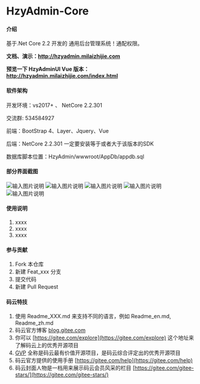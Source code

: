 # HzyAdmin-Core

#### 介绍
基于.Net Core 2.2 开发的 通用后台管理系统！通配权限。

 **文档、演示：http://hzyadmin.milaizhijie.com** 

 **预览一下 HzyAdminUI Vue 版本：http://hzyadmin.milaizhijie.com/index.html** 

#### 软件架构
开发环境：vs2017+ 、 NetCore 2.2.301

交流群: 534584927

前端：BootStrap 4、Layer、Jquery、Vue

后端：NetCore 2.2.301 一定要安装等于或者大于该版本的SDK

数据库脚本位置：HzyAdmin/wwwroot/AppDb/appdb.sql


#### 部分界面截图
![输入图片说明](https://images.gitee.com/uploads/images/2019/0711/004720_5c95a75f_1242080.jpeg "1.jpg")
![输入图片说明](https://images.gitee.com/uploads/images/2019/0830/184022_514f540f_1242080.png "屏幕截图.png")
![输入图片说明](https://images.gitee.com/uploads/images/2019/0805/085723_b1c615f0_1242080.png "屏幕截图.png")
![输入图片说明](https://images.gitee.com/uploads/images/2019/0711/005112_29863a12_1242080.jpeg "1562777452(1).jpg")
![输入图片说明](https://images.gitee.com/uploads/images/2019/0805/085906_6ebd2d77_1242080.png "屏幕截图.png")

#### 使用说明

1. xxxx
2. xxxx
3. xxxx

#### 参与贡献

1. Fork 本仓库
2. 新建 Feat_xxx 分支
3. 提交代码
4. 新建 Pull Request


#### 码云特技

1. 使用 Readme\_XXX.md 来支持不同的语言，例如 Readme\_en.md, Readme\_zh.md
2. 码云官方博客 [blog.gitee.com](https://blog.gitee.com)
3. 你可以 [https://gitee.com/explore](https://gitee.com/explore) 这个地址来了解码云上的优秀开源项目
4. [GVP](https://gitee.com/gvp) 全称是码云最有价值开源项目，是码云综合评定出的优秀开源项目
5. 码云官方提供的使用手册 [https://gitee.com/help](https://gitee.com/help)
6. 码云封面人物是一档用来展示码云会员风采的栏目 [https://gitee.com/gitee-stars/](https://gitee.com/gitee-stars/)
